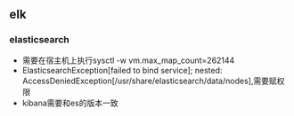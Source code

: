 ## elk
### elasticsearch 
* 需要在宿主机上执行sysctl -w vm.max_map_count=262144
* ElasticsearchException[failed to bind service]; nested: AccessDeniedException[/usr/share/elasticsearch/data/nodes],需要赋权限
* kibana需要和es的版本一致